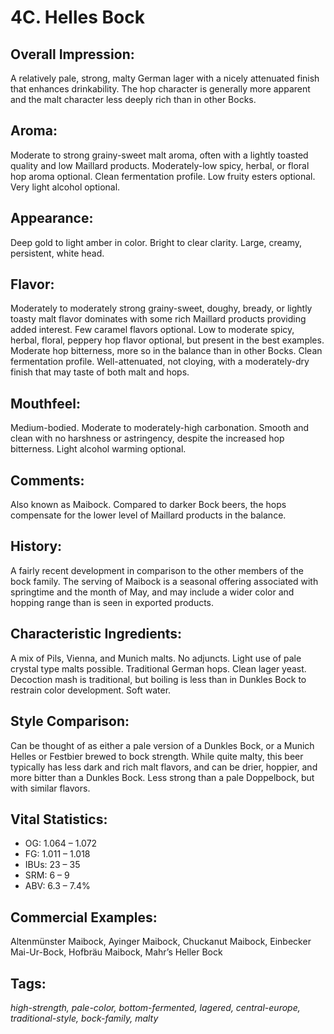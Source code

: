 # 4C. Helles Bock

## Overall Impression: 

A relatively pale, strong, malty German lager with a nicely attenuated finish that enhances drinkability. The hop character is generally more apparent and the malt character less deeply rich than in other Bocks.

## Aroma: 

Moderate to strong grainy-sweet malt aroma, often with a lightly toasted quality and low Maillard products. Moderately-low spicy, herbal, or floral hop aroma optional. Clean fermentation profile. Low fruity esters optional. Very light alcohol optional.

## Appearance: 

Deep gold to light amber in color. Bright to clear clarity. Large, creamy, persistent, white head.

## Flavor: 

Moderately to moderately strong grainy-sweet, doughy, bready, or lightly toasty malt flavor dominates with some rich Maillard products providing added interest. Few caramel flavors optional. Low to moderate spicy, herbal, floral, peppery hop flavor optional, but present in the best examples. Moderate hop bitterness, more so in the balance than in other Bocks. Clean fermentation profile. Well-attenuated, not cloying, with a moderately-dry finish that may taste of both malt and hops.

## Mouthfeel: 

Medium-bodied. Moderate to moderately-high carbonation. Smooth and clean with no harshness or astringency, despite the increased hop bitterness. Light alcohol warming optional.

## Comments: 

Also known as Maibock. Compared to darker Bock beers, the hops compensate for the lower level of Maillard products in the balance.

## History: 

A fairly recent development in comparison to the other members of the bock family. The serving of Maibock is a seasonal offering associated with springtime and the month of May, and may include a wider color and hopping range than is seen in exported products.

## Characteristic Ingredients: 

A mix of Pils, Vienna, and Munich malts. No adjuncts. Light use of pale crystal type malts possible. Traditional German hops. Clean lager yeast. Decoction mash is traditional, but boiling is less than in Dunkles Bock to restrain color development. Soft water.

## Style Comparison: 

Can be thought of as either a pale version of a Dunkles Bock, or a Munich Helles or Festbier brewed to bock strength. While quite malty, this beer typically has less dark and rich malt flavors, and can be drier, hoppier, and more bitter than a Dunkles Bock. Less strong than a pale Doppelbock, but with similar flavors.

## Vital Statistics:	

- OG:	1.064 – 1.072
- FG:	1.011 – 1.018
- IBUs:	23 – 35	
- SRM:	6 – 9	
- ABV:	6.3 – 7.4%

## Commercial Examples: 

Altenmünster Maibock, Ayinger Maibock, Chuckanut Maibock, Einbecker Mai-Ur-Bock, Hofbräu Maibock, Mahr’s Heller Bock

## Tags: 
_high-strength, pale-color, bottom-fermented, lagered, central-europe, traditional-style, bock-family, malty_